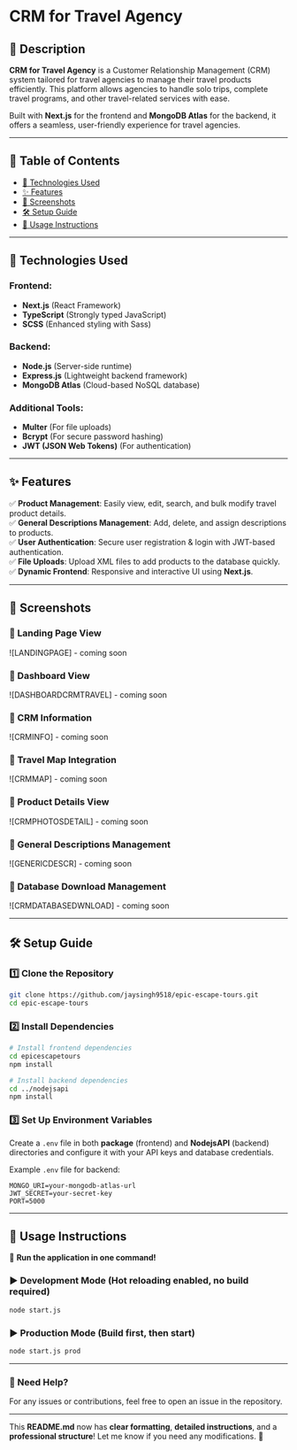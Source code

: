 # **CRM for Travel Agency**

## **📌 Description**
**CRM for Travel Agency** is a Customer Relationship Management (CRM) system tailored for travel agencies to manage their travel products efficiently. This platform allows agencies to handle solo trips, complete travel programs, and other travel-related services with ease.  

Built with **Next.js** for the frontend and **MongoDB Atlas** for the backend, it offers a seamless, user-friendly experience for travel agencies.

---

## **📑 Table of Contents**
- [🚀 Technologies Used](#-technologies-used)
- [✨ Features](#-features)
- [📸 Screenshots](#-screenshots)
- [🛠️ Setup Guide](#️-setup-guide)
- [📌 Usage Instructions](#-usage-instructions)

---

## **🚀 Technologies Used**
### **Frontend:**
- **Next.js** (React Framework)
- **TypeScript** (Strongly typed JavaScript)
- **SCSS** (Enhanced styling with Sass)

### **Backend:**
- **Node.js** (Server-side runtime)
- **Express.js** (Lightweight backend framework)
- **MongoDB Atlas** (Cloud-based NoSQL database)

### **Additional Tools:**
- **Multer** (For file uploads)
- **Bcrypt** (For secure password hashing)
- **JWT (JSON Web Tokens)** (For authentication)

---

## **✨ Features**
✅ **Product Management**: Easily view, edit, search, and bulk modify travel product details.  
✅ **General Descriptions Management**: Add, delete, and assign descriptions to products.  
✅ **User Authentication**: Secure user registration & login with JWT-based authentication.  
✅ **File Uploads**: Upload XML files to add products to the database quickly.  
✅ **Dynamic Frontend**: Responsive and interactive UI using **Next.js**.  

---

## **📸 Screenshots**
### **📌 Landing Page View**
![LANDINGPAGE] - coming soon

### **📌 Dashboard View**
![DASHBOARDCRMTRAVEL] - coming soon

### **📌 CRM Information**
![CRMINFO] - coming soon

### **📌 Travel Map Integration**
![CRMMAP] - coming soon

### **📌 Product Details View**
![CRMPHOTOSDETAIL] - coming soon

### **📌 General Descriptions Management**
![GENERICDESCR] - coming soon

### **📌 Database Download Management**
![CRMDATABASEDWNLOAD] - coming soon

---

## **🛠️ Setup Guide**
### **1️⃣ Clone the Repository**
```sh
git clone https://github.com/jaysingh9518/epic-escape-tours.git
cd epic-escape-tours
```

### **2️⃣ Install Dependencies**
```sh
# Install frontend dependencies
cd epicescapetours
npm install

# Install backend dependencies
cd ../nodejsapi
npm install
```

### **3️⃣ Set Up Environment Variables**
Create a `.env` file in both **package** (frontend) and **NodejsAPI** (backend) directories and configure it with your API keys and database credentials.

Example `.env` file for backend:
```env
MONGO_URI=your-mongodb-atlas-url
JWT_SECRET=your-secret-key
PORT=5000
```

---

## **📌 Usage Instructions**
🚀 **Run the application in one command!**  

### **▶ Development Mode** (Hot reloading enabled, no build required)
```sh
node start.js
```

### **▶ Production Mode** (Build first, then start)
```sh
node start.js prod
```

---

### **📩 Need Help?**
For any issues or contributions, feel free to open an issue in the repository.

---

This **README.md** now has **clear formatting**, **detailed instructions**, and a **professional structure**! Let me know if you need any modifications. 🚀
